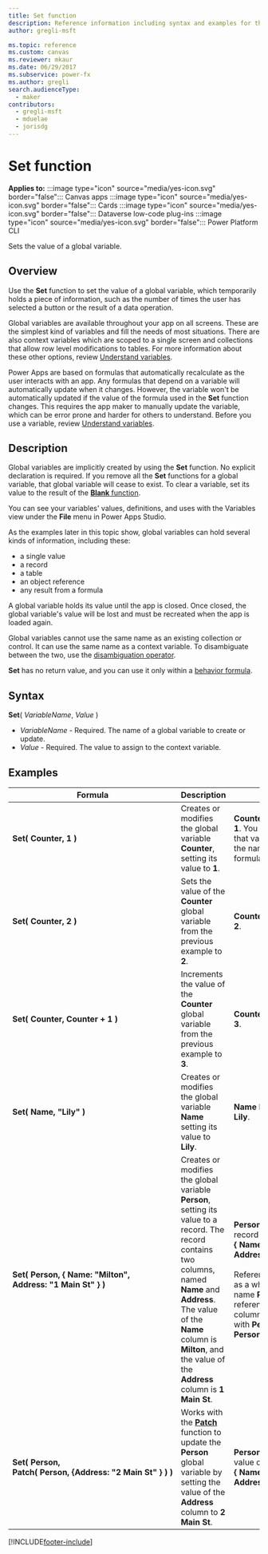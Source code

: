 ```yaml
---
title: Set function
description: Reference information including syntax and examples for the Set function.
author: gregli-msft

ms.topic: reference
ms.custom: canvas
ms.reviewer: mkaur
ms.date: 06/29/2017
ms.subservice: power-fx
ms.author: gregli
search.audienceType:
  - maker
contributors:
  - gregli-msft
  - mduelae
  - jorisdg
---
```


# Set function

**Applies to:** :::image type="icon" source="media/yes-icon.svg" border="false"::: Canvas apps :::image type="icon" source="media/yes-icon.svg" border="false"::: Cards :::image type="icon" source="media/yes-icon.svg" border="false"::: Dataverse low-code plug-ins :::image type="icon" source="media/yes-icon.svg" border="false"::: Power Platform CLI

Sets the value of a global variable.

## Overview

Use the **Set** function to set the value of a global variable, which temporarily holds a piece of information, such as the number of times the user has selected a button or the result of a data operation.

Global variables are available throughout your app on all screens. These are the simplest kind of variables and fill the needs of most situations. There are also context variables which are scoped to a single screen and collections that allow row level modifications to tables. For more information about these other options, review [Understand variables](/power-apps/maker/canvas-apps/working-with-variables).

Power Apps are based on formulas that automatically recalculate as the user interacts with an app. Any formulas that depend on a variable will automatically update when it changes. However, the variable won't be automatically updated if the value of the formula used in the **Set** function changes. This requires the app maker to manually update the variable, which can be error prone and harder for others to understand. Before you use a variable, review [Understand variables](/power-apps/maker/canvas-apps/working-with-variables).

## Description

Global variables are implicitly created by using the **Set** function. No explicit declaration is required. If you remove all the **Set** functions for a global variable, that global variable will cease to exist. To clear a variable, set its value to the result of the [**Blank** function](function-isblank-isempty.md).

You can see your variables' values, definitions, and uses with the Variables view under the **File** menu in Power Apps Studio.

As the examples later in this topic show, global variables can hold several kinds of information, including these:

- a single value
- a record
- a table
- an object reference
- any result from a formula

A global variable holds its value until the app is closed. Once closed, the global variable's value will be lost and must be recreated when the app is loaded again.

Global variables cannot use the same name as an existing collection or control. It can use the same name as a context variable. To disambiguate between the two, use the [disambiguation operator](operators.md#disambiguation-operator).

**Set** has no return value, and you can use it only within a [behavior formula](/power-apps/maker/canvas-apps/working-with-formulas-in-depth).

## Syntax

**Set**( _VariableName_, _Value_ )

- _VariableName_ - Required. The name of a global variable to create or update.
- _Value_ - Required. The value to assign to the context variable.

## Examples

| Formula                                                                                                  | Description                                                                                                                                                                                                                                                   | Result                                                                                                                                                                                                                                                                        |
| -------------------------------------------------------------------------------------------------------- | ------------------------------------------------------------------------------------------------------------------------------------------------------------------------------------------------------------------------------------------------------------- | ----------------------------------------------------------------------------------------------------------------------------------------------------------------------------------------------------------------------------------------------------------------------------- |
| **Set(&nbsp;Counter,&nbsp;1&nbsp;)**                                                                     | Creates or modifies the global variable **Counter**, setting its value to **1**.                                                                                                                                                                              | **Counter** has the value **1**. You can reference that variable by using the name **Counter** in a formula on any screen.                                                                                                                                                    |
| **Set(&nbsp;Counter,&nbsp;2&nbsp;)**                                                                     | Sets the value of the **Counter** global variable from the previous example to **2**.                                                                                                                                                                         | **Counter** has the value **2**.                                                                                                                                                                                                                                              |
| **Set(&nbsp;Counter,&nbsp;Counter + 1&nbsp;)**                                                           | Increments the value of the **Counter** global variable from the previous example to **3**.                                                                                                                                                                   | **Counter** has the value **3**.                                                                                                                                                                                                                                              |
| **Set(&nbsp;Name,&nbsp;"Lily" )**                                                                        | Creates or modifies the global variable **Name** setting its value to **Lily**.                                                                                                                                                                               | **Name** has the value **Lily**.                                                                                                                                                                                                                                              |
| **Set(&nbsp;Person,&nbsp;{&nbsp;Name:&nbsp;"Milton", Address:&nbsp;"1&nbsp;Main&nbsp;St"&nbsp;} )**      | Creates or modifies the global variable **Person**, setting its value to a record. The record contains two columns, named **Name** and **Address**. The value of the **Name** column is **Milton**, and the value of the **Address** column is **1 Main St**. | **Person** has the value of record **{&nbsp;Name:&nbsp;"Milton", Address:&nbsp;"1&nbsp;Main&nbsp;St"&nbsp;}**.<br><br>Reference this record as a whole with the name **Person**, or reference an individual column of this record with **Person.Name** or **Person.Address**. |
| **Set(&nbsp;Person, Patch(&nbsp;Person,&nbsp;{Address:&nbsp;"2&nbsp;Main&nbsp;St"&nbsp;}&nbsp;)&nbsp;)** | Works with the **[Patch](function-patch.md)** function to update the **Person** global variable by setting the value of the **Address** column to **2 Main St**.                                                                                              | **Person** now has the value of record **{&nbsp;Name:&nbsp;"Milton", Address:&nbsp;"2&nbsp;Main&nbsp;St"&nbsp;}**.                                                                                                                                                            |

[!INCLUDE[footer-include](../../includes/footer-banner.md)]
